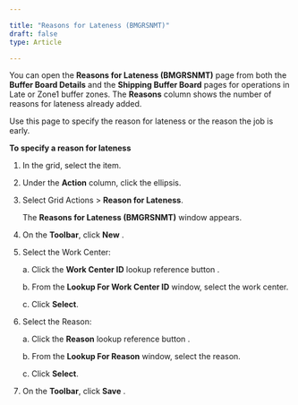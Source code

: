 ```yaml
---

title: "Reasons for Lateness (BMGRSNMT)"
draft: false
type: Article

---
```


You can open the **Reasons for Lateness (BMGRSNMT)** page from both the **Buffer Board Details** and the **Shipping Buffer Board** pages for operations in Late or Zone1 buffer zones. The **Reasons** column shows the number of reasons for lateness already added.

Use this page to specify the reason for lateness or the reason the job is early.

**To specify a reason for lateness**

1. In the grid, select the item.

2. Under the **Action** column, click the ellipsis.

3. Select Grid Actions > **Reason for Lateness**.

    The **Reasons for Lateness (BMGRSNMT)** window appears.

4. On the **Toolbar**, click **New** .

5. Select the Work Center:

    a. Click the **Work Center ID** lookup reference button .

    b. From the **Lookup For Work Center ID** window, select the work center.

    c. Click **Select**.

6. Select the Reason:

    a. Click the **Reason** lookup reference button .

    b. From the **Lookup For Reason** window, select the reason.

    c. Click **Select**.

7. On the **Toolbar**, click **Save** .